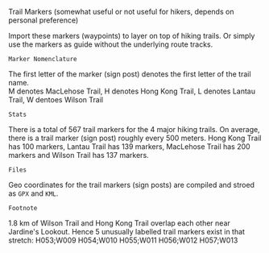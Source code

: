 Trail Markers (somewhat useful or not useful for hikers, depends on personal preference)

Import these markers (waypoints) to layer on top of hiking trails. Or simply use the markers as guide without the underlying route tracks.

`Marker Nomenclature`

The first letter of the marker (sign post) denotes the first letter of the trail name.
<br>M denotes MacLehose Trail, H denotes Hong Kong Trail, L denotes Lantau Trail, W dentoes Wilson Trail

`Stats` 

There is a total of 567 trail markers for the 4 major hiking trails. On average, there is a trail marker (sign post) roughly every 500 meters. Hong Kong Trail has 100 markers, Lantau Trail has 139 markers, MacLehose Trail has 200 markers and Wilson Trail has 137 markers. 

`Files` 

Geo coordinates for the trail markers (sign posts) are compiled and stroed as `GPX` and `KML`.

`Footnote`

1.8 km of Wilson Trail and Hong Kong Trail overlap each other near Jardine's Lookout. Hence 5 unusually labelled trail markers exist in that stretch: H053;W009 H054;W010 H055;W011 H056;W012 H057;W013
